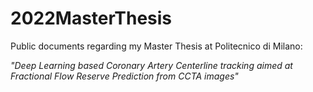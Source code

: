# 2022MasterThesis
Public documents regarding my Master Thesis at Politecnico di Milano:

*"Deep Learning based Coronary Artery Centerline tracking aimed at Fractional Flow Reserve Prediction from CCTA images"*
